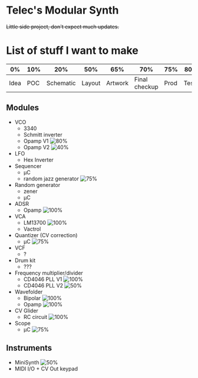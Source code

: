 # Telec's Modular Synth

~~Little side project, don't expect much updates.~~

# List of stuff I want to make

| 0%   | 10% | 20%       | 50%    | 65%     | 70%           | 75%  | 80%   | 100% |
|----- |---- |---------- |------- |-------- |-------------- |----- |------ |----- |
| Idea | POC | Schematic | Layout | Artwork | Final checkup | Prod | Tests | Done |

## Modules

* VCO
	- 3340
	- Schmitt inverter
	- Opamp V1 ![80%](https://progress-bar.dev/80)
	- Opamp V2 ![40%](https://progress-bar.dev/40)
* LFO
	- Hex Inverter
* Sequencer
	- µC
	- random jazz generator ![75%](https://progress-bar.dev/75)
* Random generator
	- zener
	- µC
* ADSR
	- Opamp ![100%](https://progress-bar.dev/100)
* VCA
	- LM13700 ![100%](https://progress-bar.dev/100)
	- Vactrol
* Quantizer (CV correction)
	- µC ![75%](https://progress-bar.dev/75)
* VCF
	- ?
* Drum kit
	- ???
* Frequency multiplier/divider
	- CD4046 PLL V1 ![100%](https://progress-bar.dev/100)
	- CD4046 PLL V2 ![50%](https://progress-bar.dev/50)
* Wavefolder
	- Bipolar ![100%](https://progress-bar.dev/100)
	- Opamp ![100%](https://progress-bar.dev/100)
* CV Glider
	- RC circuit ![100%](https://progress-bar.dev/100)
* Scope
	- µC ![75%](https://progress-bar.dev/75)

## Instruments

* MiniSynth ![50%](https://progress-bar.dev/50)
* MIDI I/O + CV Out keypad

